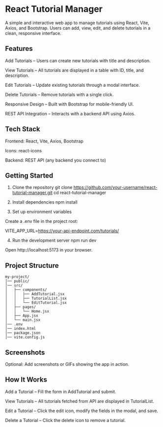 # React Tutorial Manager

A simple and interactive web app to manage tutorials using React, Vite, Axios, and Bootstrap. Users can add, view, edit, and delete tutorials in a clean, responsive interface.

## Features

Add Tutorials – Users can create new tutorials with title and description.

View Tutorials – All tutorials are displayed in a table with ID, title, and description.

Edit Tutorials – Update existing tutorials through a modal interface.

Delete Tutorials – Remove tutorials with a single click.

Responsive Design – Built with Bootstrap for mobile-friendly UI.

REST API Integration – Interacts with a backend API using Axios.

## Tech Stack

Frontend: React, Vite, Axios, Bootstrap

Icons: react-icons

Backend: REST API (any backend you connect to)

##  Getting Started
1. Clone the repository
git clone https://github.com/your-username/react-tutorial-manager.git
cd react-tutorial-manager

2. Install dependencies
npm install

3. Set up environment variables

Create a .env file in the project root:

VITE_APP_URL=https://your-api-endpoint.com/tutorials/

4. Run the development server
npm run dev


Open http://localhost:5173
 in your browser.

##  Project Structure
```
my-project/
│── public/
│── src/
│   ├── components/
│   │   ├── AddTutorial.jsx
│   │   ├── TutorialList.jsx
│   │   └── EditTutorial.jsx
│   ├── pages/
│   │   └── Home.jsx     
│   ├── App.jsx
│   └── main.jsx
│── .env
│── index.html
│── package.json
│── vite.config.js
```
## Screenshots

Optional: Add screenshots or GIFs showing the app in action.

## How It Works

Add a Tutorial – Fill the form in AddTutorial and submit.

View Tutorials – All tutorials fetched from API are displayed in TutorialList.

Edit a Tutorial – Click the edit icon, modify the fields in the modal, and save.

Delete a Tutorial – Click the delete icon to remove a tutorial.


